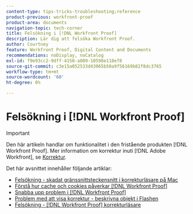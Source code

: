 ```yaml
---
content-type: tips-tricks-troubleshooting;reference
product-previous: workfront-proof
product-area: documents
navigation-topic: tech-corner
title: Felsökning i [!DNL Workfront Proof]
description: Lär dig att felsöka Workfront Proof.
author: Courtney
feature: Workfront Proof, Digital Content and Documents
recommendations: noDisplay, noCatalog
exl-id: f9e93cc2-9dff-4150-a809-10598e110ef8
source-git-commit: c3e15a052533d43065b50a9f56169b82f8dc3765
workflow-type: tm+mt
source-wordcount: '60'
ht-degree: 0%

---
```


# Felsökning i [!DNL Workfront Proof]

>[!IMPORTANT]
>
>Den här artikeln handlar om funktionalitet i den fristående produkten [!DNL Workfront Proof]. Mer information om korrektur inuti [!DNL Adobe Workfront], se [Korrektur](../../../review-and-approve-work/proofing/proofing.md).

Det här avsnittet innehåller följande artiklar:

* [Felsökning - skadat gränssnittsteckensnitt i korrekturläsare på Mac](../../../workfront-proof/wp-tech-corner/troubleshooting/corrupted-interface-font-pv-mac.md)
* [Förstå hur cache och cookies påverkar [!DNL Workfront Proof]](../../../workfront-proof/wp-tech-corner/troubleshooting/how-cache-cookies-affect-pv.md)
* [Snabba upp problem i [!DNL Workfront Proof]](../../../workfront-proof/wp-tech-corner/troubleshooting/speed-issue.md)
* [Problem med att visa korrektur - beskrivna objekt i Flashen](../../../workfront-proof/wp-tech-corner/troubleshooting/view-proof-flash-shared-object.md)
* [Felsökning - [!DNL Workfront Proof] korrekturläsare](../../../workfront-proof/wp-tech-corner/troubleshooting/proofing-viewer.md)
